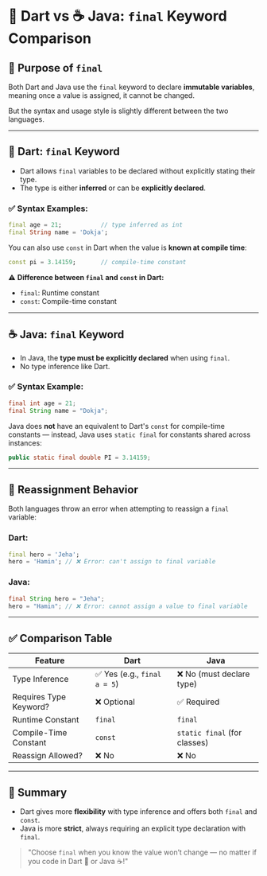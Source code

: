 # 🐋 Dart vs ☕ Java: `final` Keyword Comparison

## 🎯 Purpose of `final`

Both Dart and Java use the `final` keyword to declare **immutable variables**, meaning once a value is assigned, it cannot be changed.

But the syntax and usage style is slightly different between the two languages.

---

## 🐬 Dart: `final` Keyword

* Dart allows `final` variables to be declared without explicitly stating their type.
* The type is either **inferred** or can be **explicitly declared**.

### ✅ Syntax Examples:

```dart
final age = 21;           // type inferred as int
final String name = 'Dokja';
```

You can also use `const` in Dart when the value is **known at compile time**:

```dart
const pi = 3.14159;       // compile-time constant
```

⚠️ **Difference between `final` and `const` in Dart:**

* `final`: Runtime constant
* `const`: Compile-time constant

---

## ☕ Java: `final` Keyword

* In Java, the **type must be explicitly declared** when using `final`.
* No type inference like Dart.

### ✅ Syntax Example:

```java
final int age = 21;
final String name = "Dokja";
```

Java does **not** have an equivalent to Dart's `const` for compile-time constants — instead, Java uses `static final` for constants shared across instances:

```java
public static final double PI = 3.14159;
```

---

## 🔄 Reassignment Behavior

Both languages throw an error when attempting to reassign a `final` variable:

### Dart:

```dart
final hero = 'Jeha';
hero = 'Hamin'; // ❌ Error: can't assign to final variable
```

### Java:

```java
final String hero = "Jeha";
hero = "Hamin"; // ❌ Error: cannot assign a value to final variable
```

---

## ✅ Comparison Table

| Feature                | Dart                        | Java                         |
| ---------------------- | --------------------------- | ---------------------------- |
| Type Inference         | ✅ Yes (e.g., `final a = 5`) | ❌ No (must declare type)     |
| Requires Type Keyword? | ❌ Optional                  | ✅ Required                   |
| Runtime Constant       | `final`                     | `final`                      |
| Compile-Time Constant  | `const`                     | `static final` (for classes) |
| Reassign Allowed?      | ❌ No                        | ❌ No                         |

---

## 🧠 Summary

* Dart gives more **flexibility** with type inference and offers both `final` and `const`.
* Java is more **strict**, always requiring an explicit type declaration with `final`.

> "Choose `final` when you know the value won’t change — no matter if you code in Dart 🐋 or Java ☕!"

